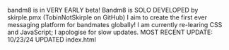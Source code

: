 bandm8 is in VERY EARLY beta!
Bandm8 is SOLO DEVELOPED by skirple.pmx (TobinNotSkirple on GitHub)
I aim to create the first ever messaging platform for bandmates globally!
I am currently re-learing CSS and JavaScript; I apologise for slow updates.
MOST RECENT UPDATE: 10/23/24 UPDATED index.html
